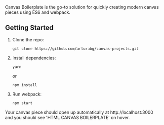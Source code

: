 Canvas Boilerplate is the go-to solution for quickly creating modern canvas pieces using ES6 and webpack.

## Getting Started

1.  Clone the repo:

        git clone https://github.com/arturabg/canvas-projects.git

2.  Install dependencies:

        yarn

    or

        npm install

3.  Run webpack:

        npm start

Your canvas piece should open up automatically at http://localhost:3000 and you should see 'HTML CANVAS BOILERPLATE' on hover.

